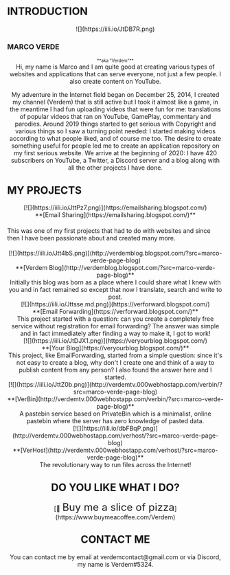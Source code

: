 ## <span style="font-size: x-large;">  
</span>

## <span style="font-size: x-large;">INTRODUCTION</span>

<div class="separator" style="clear: both; text-align: center;">![](https://iili.io/JtDB7R.png)</div>

### MARCO VERDE

<div style="text-align: center;"><span style="font-size: x-small;">**aka "Verdem"**</span></div>

<div style="text-align: center;"><span style="font-size: x-small;"></span></div>

<div style="text-align: center;">Hi, my name is Marco and I am quite good at creating various types of websites and applications that can serve everyone, not just a few people. I also create content on YouTube.  

My adventure in the Internet field began on December 25, 2014, I created my channel (Verdem) that is still active but I took it almost like a game, in the meantime I had fun uploading videos that were fun for me: translations of popular videos that ran on YouTube, GamePlay, commentary and parodies. Around 2019 things started to get serious with Copyright and various things so I saw a turning point needed: I started making videos according to what people liked, and of course me too. The desire to create something useful for people led me to create an application repository on my first serious website. We arrive at the beginning of 2020: I have 420 subscribers on YouTube, a Twitter, a Discord server and a blog along with all the other projects I have done.</div>

## <span style="font-family: inherit; font-size: x-large;">MY PROJECTS</span>

<div class="separator" style="clear: both; text-align: center;">[![](https://iili.io/JttPz7.png)](https://emailsharing.blogspot.com/)</div>

<div style="clear: both; text-align: center;">**[Email Sharing](https://emailsharing.blogspot.com/)**</div>

#### <span style="font-weight: 400;">This was one of my first projects that had to do with websites and since then I have been passionate about and created many more.</span>

<div class="separator" style="clear: both; text-align: center;">[![](https://iili.io/Jtt4bS.png)](http://verdemblog.blogspot.com/?src=marco-verde-page-blog)</div>

<div style="clear: both; text-align: center;">**[Verdem Blog](http://verdemblog.blogspot.com/?src=marco-verde-page-blog)**</div>

<div style="text-align: center;">Initially this blog was born as a place where I could share what I knew with you and in fact remained so except that now I translate, search and write to post.</div>

<div class="separator" style="clear: both; text-align: center;">[![](https://iili.io/Jttsse.md.png)](https://verforward.blogspot.com/)</div>

<div style="clear: both; text-align: center;">**[Email Forwarding](https://verforward.blogspot.com/)**</div>

<div style="text-align: center;">This project started with a question: can you create a completely free service without registration for email forwarding? The answer was simple and in fact immediately after finding a way to make it, I got to work!</div>

<div class="separator" style="clear: both; text-align: center;">[![](https://iili.io/JtDJX1.png)](https://veryourblog.blogspot.com/)</div>

<div style="clear: both; text-align: center;">**[Your Blog](https://veryourblog.blogspot.com/)**</div>

<div style="text-align: center;">This project, like EmailForwarding, started from a simple question: since it's not easy to create a blog, why don't I create one and think of a way to publish content from any person? I also found the answer here and I started.</div>

<div class="separator" style="clear: both; text-align: center;">[![](https://iili.io/JttZ0b.png)](http://verdemtv.000webhostapp.com/verbin/?src=marco-verde-page-blog)</div>

<div style="clear: both; text-align: center;">**[VerBin](http://verdemtv.000webhostapp.com/verbin/?src=marco-verde-page-blog)**</div>

<div style="text-align: center;">A pastebin service based on PrivateBin which is a minimalist, online pastebin where the server has zero knowledge of pasted data.</div>

<div class="separator" style="clear: both; text-align: center;">[![](https://iili.io/dbFBqP.png)](http://verdemtv.000webhostapp.com/verhost/?src=marco-verde-page-blog)</div>

<div style="clear: both; text-align: center;">**[VerHost](http://verdemtv.000webhostapp.com/verhost/?src=marco-verde-page-blog)**</div>

<div style="text-align: center;">The revolutionary way to run files across the Internet!  

## <span style="font-size: x-large;">DO YOU LIKE WHAT I DO?</span>

<style>.bmc-button img{height: 34px !important;width: 35px !important;margin-bottom: 1px !important;box-shadow: none !important;border: none !important;vertical-align: middle !important;}.bmc-button{padding: 7px 15px 7px 10px !important;line-height: 35px !important;height:51px !important;text-decoration: none !important;display:inline-flex !important;color:#000000 !important;background-color:#FFFFFF !important;border-radius: 8px !important;border: 1px solid transparent !important;font-size: 24px !important;letter-spacing: 0.6px !important;box-shadow: 0px 1px 2px rgba(190, 190, 190, 0.5) !important;-webkit-box-shadow: 0px 1px 2px 2px rgba(190, 190, 190, 0.5) !important;margin: 0 auto !important;font-family:'Cookie', cursive !important;-webkit-box-sizing: border-box !important;box-sizing: border-box !important;}.bmc-button:hover, .bmc-button:active, .bmc-button:focus {-webkit-box-shadow: 0px 1px 2px 2px rgba(190, 190, 190, 0.5) !important;text-decoration: none !important;box-shadow: 0px 1px 2px 2px rgba(190, 190, 190, 0.5) !important;opacity: 0.85 !important;color:#000000 !important;}</style><link href="https://fonts.googleapis.com/css?family=Cookie" rel="stylesheet">[🍕<span style="font-size: 24px; margin-left: 5px;">Buy me a slice of pizza</span>](https://www.buymeacoffee.com/Verdem) <script> var a2a_config = a2a_config || {}; a2a_config.locale = "it"; a2a_config.num_services = 22; </script>    

## <span style="font-size: x-large;">CONTACT ME</span>

<div style="text-align: center;">You can contact me by email at verdemcontact@gmail.com or via Discord, my name is Verdem#5324.</div>

</div>
